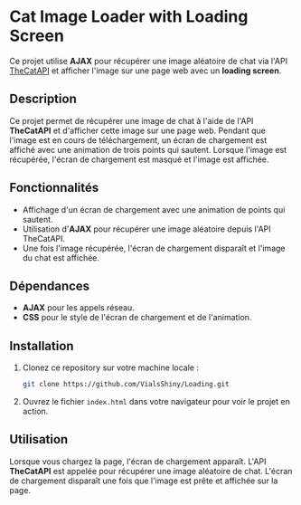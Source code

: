 # Cat Image Loader with Loading Screen

Ce projet utilise **AJAX** pour récupérer une image aléatoire de chat via l'API [TheCatAPI](https://api.thecatapi.com/v1/images/search) et afficher l'image sur une page web avec un **loading screen**.

## Description

Ce projet permet de récupérer une image de chat à l'aide de l'API **TheCatAPI** et d'afficher cette image sur une page web. Pendant que l'image est en cours de téléchargement, un écran de chargement est affiché avec une animation de trois points qui sautent. Lorsque l'image est récupérée, l'écran de chargement est masqué et l'image est affichée.

## Fonctionnalités

- Affichage d'un écran de chargement avec une animation de points qui sautent.
- Utilisation d'**AJAX** pour récupérer une image aléatoire depuis l'API TheCatAPI.
- Une fois l'image récupérée, l'écran de chargement disparaît et l'image du chat est affichée.

## Dépendances

- **AJAX** pour les appels réseau.
- **CSS** pour le style de l'écran de chargement et de l'animation.

## Installation

1. Clonez ce repository sur votre machine locale :
    ```bash
    git clone https://github.com/VialsShiny/Loading.git
    ```

2. Ouvrez le fichier `index.html` dans votre navigateur pour voir le projet en action.

## Utilisation

Lorsque vous chargez la page, l'écran de chargement apparaît. L'API **TheCatAPI** est appelée pour récupérer une image aléatoire de chat. L'écran de chargement disparaît une fois que l'image est prête et affichée sur la page.
